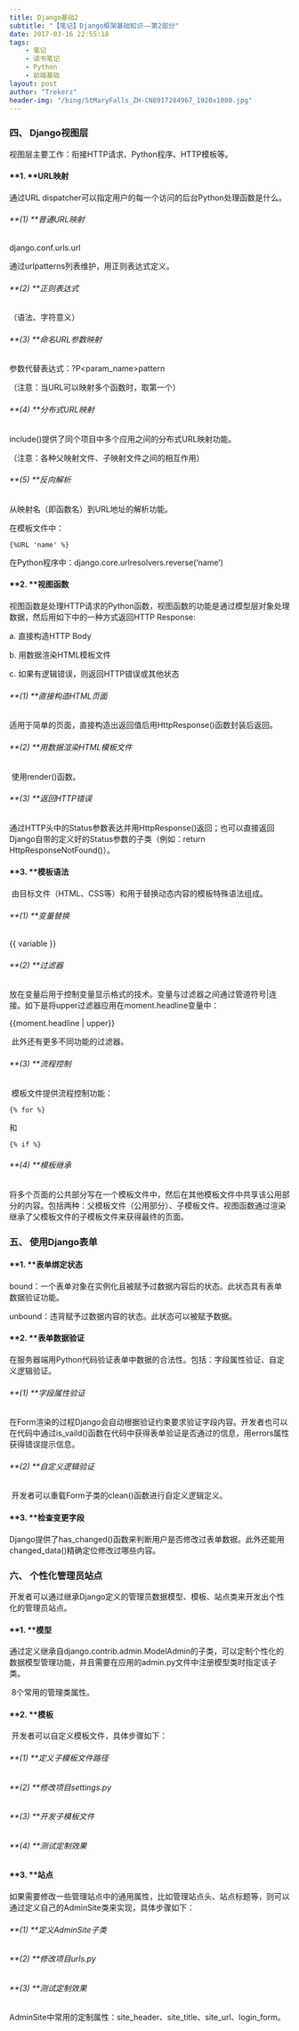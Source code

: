 ```yaml
---
title: Django基础2
subtitle: "【笔记】Django框架基础知识——第2部分"
date: 2017-03-16 22:55:18
tags: 
	- 笔记
	- 读书笔记
	- Python
	- 前端基础
layout: post
author: "Trekerz"
header-img: "/bing/StMaryFalls_ZH-CN8917284967_1920x1080.jpg"
---
```




### **四、   Django视图层**

视图层主要工作：衔接HTTP请求、Python程序、HTTP模板等。

#### **1.    **URL映射

通过URL dispatcher可以指定用户的每一个访问的后台Python处理函数是什么。

###### **(1)  **普通URL映射

django.conf.urls.url

通过urlpatterns列表维护，用正则表达式定义。

###### **(2)  **正则表达式

（语法、字符意义）

###### **(3)  **命名URL参数映射

参数代替表达式：?P\<param_name\>pattern

（注意：当URL可以映射多个函数时，取第一个）

###### **(4)  **分布式URL映射

include()提供了同个项目中多个应用之间的分布式URL映射功能。

（注意：各种父映射文件、子映射文件之间的相互作用）

###### **(5)  **反向解析

从映射名（即函数名）到URL地址的解析功能。

在模板文件中：

```
{%URL 'name' %}
```

在Python程序中：django.core.urlresolvers.reverse(‘name’)

#### **2.    **视图函数

​        视图函数是处理HTTP请求的Python函数，视图函数的功能是通过模型层对象处理数据，然后用如下中的一种方式返回HTTP Response:

a.    直接构造HTTP Body

b.    用数据渲染HTML模板文件

c.    如果有逻辑错误，则返回HTTP错误或其他状态

###### **(1)  **直接构造HTML页面

​         适用于简单的页面，直接构造出返回值后用HttpResponse()函数封装后返回。

###### **(2)  **用数据渲染HTML模板文件

​         使用render()函数。

###### **(3)  **返回HTTP错误

​         通过HTTP头中的Status参数表达并用HttpResponse()返回；也可以直接返回Django自带的定义好的Status参数的子类（例如：return HttpResponseNotFound()）。

#### **3.    **模板语法

​        由目标文件（HTML、CSS等）和用于替换动态内容的模板特殊语法组成。

###### **(1)  **变量替换

{{ variable }}

###### **(2)  **过滤器

​         放在变量后用于控制变量显示格式的技术。变量与过滤器之间通过管道符号|连接。如下是将upper过滤器应用在moment.headline变量中：

{{moment.headline | upper}}

​         此外还有更多不同功能的过滤器。

###### **(3)  **流程控制

​         模板文件提供流程控制功能：

```
{% for %}
```

和

```
{% if %}
```

###### **(4)  **模板继承

​         将多个页面的公共部分写在一个模板文件中，然后在其他模板文件中共享该公用部分的内容。包括两种：父模板文件（公用部分）、子模板文件。视图函数通过渲染继承了父模板文件的子模板文件来获得最终的页面。

### **五、  使用Django表单**

#### **1.    **表单绑定状态

bound：一个表单对象在实例化且被赋予过数据内容后的状态。此状态具有表单数据验证功能。

unbound：违背赋予过数据内容的状态。此状态可以被赋予数据。

#### **2.    **表单数据验证

​        在服务器端用Python代码验证表单中数据的合法性。包括：字段属性验证、自定义逻辑验证。

###### **(1)  **字段属性验证

​         在Form渲染的过程Django会自动根据验证约束要求验证字段内容。开发者也可以在代码中通过is_vaild()函数在代码中获得表单验证是否通过的信息，用errors属性获得错误提示信息。

###### **(2)  **自定义逻辑验证

​         开发者可以重载Form子类的clean()函数进行自定义逻辑定义。

#### **3.    **检查变更字段

​        Django提供了has_changed()函数来判断用户是否修改过表单数据。此外还能用changed_data()精确定位修改过哪些内容。

### **六、  个性化管理员站点**

​       开发者可以通过继承Django定义的管理员数据模型、模板、站点类来开发出个性化的管理员站点。

#### **1.    **模型

​        通过定义继承自django.contrib.admin.ModelAdmin的子类，可以定制个性化的数据模型管理功能，并且需要在应用的admin.py文件中注册模型类时指定该子类。

​        8个常用的管理类属性。

#### **2.    **模板

​        开发者可以自定义模板文件，具体步骤如下：

###### **(1)  **定义子模板文件路径

###### **(2)  **修改项目settings.py

###### **(3)  **开发子模板文件

###### **(4)  **测试定制效果

#### **3.    **站点

​        如果需要修改一些管理站点中的通用属性，比如管理站点头、站点标题等，则可以通过定义自己的AdminSite类来实现，具体步骤如下：

###### **(1)  **定义AdminSite子类

###### **(2)  **修改项目urls.py

###### **(3)  **测试定制效果

AdminSite中常用的定制属性：site_header、site_title、site_url、login_form。

<br/>

<br/>